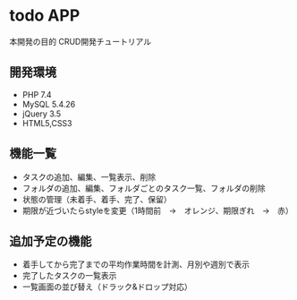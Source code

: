 # todo APP

本開発の目的
CRUD開発チュートリアル

## 開発環境
- PHP 7.4
- MySQL 5.4.26
- jQuery 3.5
- HTML5,CSS3

## 機能一覧
- タスクの追加、編集、一覧表示、削除
- フォルダの追加、編集、フォルダごとのタスク一覧、フォルダの削除
- 状態の管理（未着手、着手、完了、保留）
- 期限が近づいたらstyleを変更（1時間前　→　オレンジ、期限ぎれ　→　赤）


## 追加予定の機能
- 着手してから完了までの平均作業時間を計測、月別や週別で表示
- 完了したタスクの一覧表示
- 一覧画面の並び替え（ドラック&ドロップ対応）
